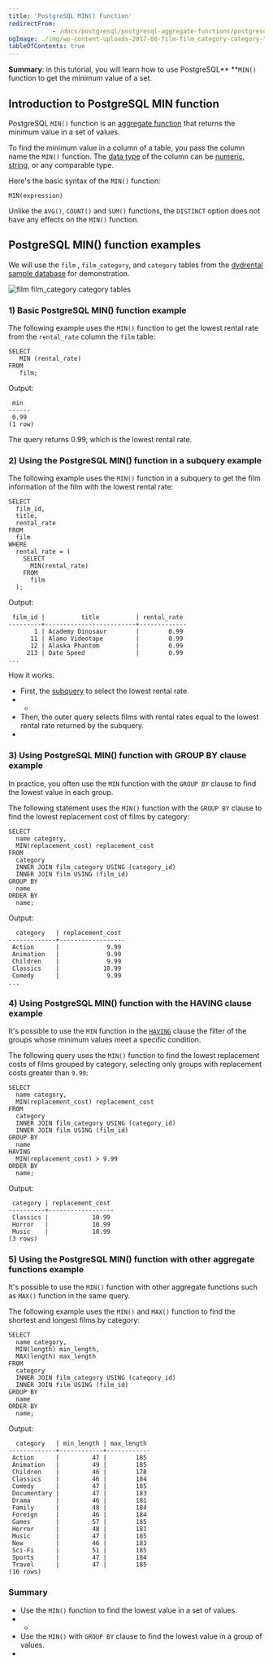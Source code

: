 ```yaml
---
title: 'PostgreSQL MIN() Function'
redirectFrom: 
            - /docs/postgresql/postgresql-aggregate-functions/postgresql-min-function/
ogImage: ./img/wp-content-uploads-2017-08-film-film_category-category-tables.png
tableOfContents: true
---
```


**Summary**: in this tutorial, you will learn how to use PostgreSQL\*\* \*\*`MIN()` function to get the minimum value of a set.



## Introduction to PostgreSQL MIN function



PostgreSQL `MIN()` function is an [aggregate function](https://www.postgresqltutorial.com/postgresql-aggregate-functions/) that returns the minimum value in a set of values.



To find the minimum value in a column of a table, you pass the column name the `MIN()` function. The [data type](/docs/postgresql/postgresql-data-types/) of the column can be [numeric](https://www.postgresqltutorial.com/postgresql-tutorial/postgresql-integer/), [string](https://www.postgresqltutorial.com/postgresql-tutorial/postgresql-char-varchar-text), or any comparable type.



Here's the basic syntax of the `MIN()` function:



```
MIN(expression)
```



Unlike the `AVG()`, `COUNT()` and `SUM()` functions, the `DISTINCT` option does not have any effects on the `MIN()` function.



## PostgreSQL MIN() function examples



We will use the `film` , `film_category`, and `category` tables from the [dvdrental sample database](https://www.postgresqltutorial.com/postgresql-getting-started/postgresql-sample-database/ "PostgreSQL Sample Database") for demonstration.



![film film_category category tables](./img/wp-content-uploads-2017-08-film-film_category-category-tables.png)



### 1) Basic PostgreSQL MIN() function example



The following example uses the `MIN()` function to get the lowest rental rate from the `rental_rate` column the `film` table:



```
SELECT
   MIN (rental_rate)
FROM
   film;
```



Output:



```
 min
------
 0.99
(1 row)
```



The query returns 0.99, which is the lowest rental rate.



### 2) Using the PostgreSQL MIN() function in a subquery example



The following example uses the `MIN()` function in a subquery to get the film information of the film with the lowest rental rate:



```
SELECT
  film_id,
  title,
  rental_rate
FROM
  film
WHERE
  rental_rate = (
    SELECT
      MIN(rental_rate)
    FROM
      film
  );
```



Output:



```
 film_id |          title          | rental_rate
---------+-------------------------+-------------
       1 | Academy Dinosaur        |        0.99
      11 | Alamo Videotape         |        0.99
      12 | Alaska Phantom          |        0.99
     213 | Date Speed              |        0.99
...
```



How it works.



- First, the [subquery](/docs/postgresql/postgresql-subquery) to select the lowest rental rate.
- -
- Then, the outer query selects films with rental rates equal to the lowest rental rate returned by the subquery.
- 


### 3) Using PostgreSQL MIN() function with GROUP BY clause example



In practice, you often use the `MIN` function with the `GROUP BY` clause to find the lowest value in each group.



The following statement uses the `MIN()` function with the `GROUP BY` clause to find the lowest replacement cost of films by category:



```
SELECT
  name category,
  MIN(replacement_cost) replacement_cost
FROM
  category
  INNER JOIN film_category USING (category_id)
  INNER JOIN film USING (film_id)
GROUP BY
  name
ORDER BY
  name;
```



Output:



```
  category   | replacement_cost
-------------+------------------
 Action      |             9.99
 Animation   |             9.99
 Children    |             9.99
 Classics    |            10.99
 Comedy      |             9.99
...
```



### 4) Using PostgreSQL MIN() function with the HAVING clause example



It's possible to use the `MIN` function in the [`HAVING`](/docs/postgresql/postgresql-having) clause the filter of the groups whose minimum values meet a specific condition.



The following query uses the `MIN()` function to find the lowest replacement costs of films grouped by category, selecting only groups with replacement costs greater than `9.99`:



```
SELECT
  name category,
  MIN(replacement_cost) replacement_cost
FROM
  category
  INNER JOIN film_category USING (category_id)
  INNER JOIN film USING (film_id)
GROUP BY
  name
HAVING
  MIN(replacement_cost) > 9.99
ORDER BY
  name;
```



Output:



```
 category | replacement_cost
----------+------------------
 Classics |            10.99
 Horror   |            10.99
 Music    |            10.99
(3 rows)
```



### 5) Using the PostgreSQL MIN() function with other aggregate functions example



It's possible to use the `MIN()` function with other aggregate functions such as `MAX()` function in the same query.



The following example uses the `MIN()` and `MAX()` function to find the shortest and longest films by category:



```
SELECT
  name category,
  MIN(length) min_length,
  MAX(length) max_length
FROM
  category
  INNER JOIN film_category USING (category_id)
  INNER JOIN film USING (film_id)
GROUP BY
  name
ORDER BY
  name;
```



Output:



```
  category   | min_length | max_length
-------------+------------+------------
 Action      |         47 |        185
 Animation   |         49 |        185
 Children    |         46 |        178
 Classics    |         46 |        184
 Comedy      |         47 |        185
 Documentary |         47 |        183
 Drama       |         46 |        181
 Family      |         48 |        184
 Foreign     |         46 |        184
 Games       |         57 |        185
 Horror      |         48 |        181
 Music       |         47 |        185
 New         |         46 |        183
 Sci-Fi      |         51 |        185
 Sports      |         47 |        184
 Travel      |         47 |        185
(16 rows)
```



### Summary



- Use the `MIN()` function to find the lowest value in a set of values.
- -
- Use the `MIN()` with `GROUP BY` clause to find the lowest value in a group of values.
- 
